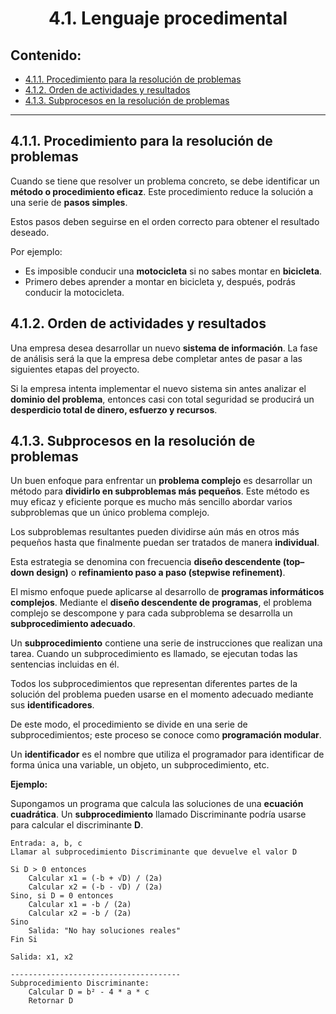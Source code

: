 <h1 align="center">4.1. Lenguaje procedimental
<div align="center">

</div>

## Contenido:

- [4.1.1. Procedimiento para la resolución de problemas](#411-procedimiento-para-la-resolución-de-problemas)
- [4.1.2. Orden de actividades y resultados](#412-orden-de-actividades-y-resultados)
- [4.1.3. Subprocesos en la resolución de problemas](#413-subprocesos-en-la-resolución-de-problemas)

---

## 4.1.1. Procedimiento para la resolución de problemas

Cuando se tiene que resolver un problema concreto, se debe identificar un **método o procedimiento eficaz**.
Este procedimiento reduce la solución a una serie de **pasos simples**.

Estos pasos deben seguirse en el orden correcto para obtener el resultado deseado.

Por ejemplo:

- Es imposible conducir una **motocicleta** si no sabes montar en **bicicleta**.
- Primero debes aprender a montar en bicicleta y, después, podrás conducir la motocicleta.

## 4.1.2. Orden de actividades y resultados

Una empresa desea desarrollar un nuevo **sistema de información**.
La fase de análisis será la que la empresa debe completar antes de pasar a las siguientes etapas del proyecto.

Si la empresa intenta implementar el nuevo sistema sin antes analizar el **dominio del problema**, entonces casi con total seguridad se producirá un **desperdicio total de dinero, esfuerzo y recursos**.

## 4.1.3. Subprocesos en la resolución de problemas

Un buen enfoque para enfrentar un **problema complejo** es desarrollar un método para **dividirlo en subproblemas más pequeños**.
Este método es muy eficaz y eficiente porque es mucho más sencillo abordar varios subproblemas que un único problema complejo.

Los subproblemas resultantes pueden dividirse aún más en otros más pequeños hasta que finalmente puedan ser tratados de manera **individual**.

Esta estrategia se denomina con frecuencia **diseño descendente (top–down design)** o **refinamiento paso a paso (stepwise refinement)**.

El mismo enfoque puede aplicarse al desarrollo de **programas informáticos complejos**.
Mediante el **diseño descendente de programas**, el problema complejo se descompone y para cada subproblema se desarrolla un **subprocedimiento adecuado**.

Un **subprocedimiento** contiene una serie de instrucciones que realizan una tarea.
Cuando un subprocedimiento es llamado, se ejecutan todas las sentencias incluidas en él.

Todos los subprocedimientos que representan diferentes partes de la solución del problema pueden usarse en el momento adecuado mediante sus **identificadores**.

De este modo, el procedimiento se divide en una serie de subprocedimientos; este proceso se conoce como **programación modular**.

Un **identificador** es el nombre que utiliza el programador para identificar de forma única una variable, un objeto, un subprocedimiento, etc.

**Ejemplo:**

Supongamos un programa que calcula las soluciones de una **ecuación cuadrática**.
Un **subprocedimiento** llamado Discriminante podría usarse para calcular el discriminante **D**.

```
Entrada: a, b, c
Llamar al subprocedimiento Discriminante que devuelve el valor D

Si D > 0 entonces
    Calcular x1 = (-b + √D) / (2a)
    Calcular x2 = (-b - √D) / (2a)
Sino, si D = 0 entonces
    Calcular x1 = -b / (2a)
    Calcular x2 = -b / (2a)
Sino
    Salida: "No hay soluciones reales"
Fin Si

Salida: x1, x2

--------------------------------------
Subprocedimiento Discriminante:
    Calcular D = b² - 4 * a * c
    Retornar D
```
